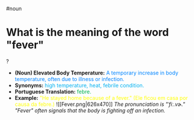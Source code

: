 #noun

# What is the meaning of the word "fever"
?
* **(Noun) Elevated Body Temperature:** <span style="color:rgb(0, 132, 255)">A temporary increase in body temperature, often due to illness or infection.</span>
* **Synonyms:** <span style="color:rgb(0, 176, 240)">high temperature, heat, febrile condition.</span>
* **Portuguese Translation:** <span style="color:rgb(0, 176, 80)">febre.</span>
* **Example:** <span style="color:rgb(255, 255, 0)">"He stayed home because of a fever." (Ele ficou em casa por causa da febre.)</span>
![[Fever.png|626x470]]
*The pronunciation is "ˈfiː.vɚ." "Fever" often signals that the body is fighting off an infection.*
<!--SR:!2025-06-06,fever,200-->
